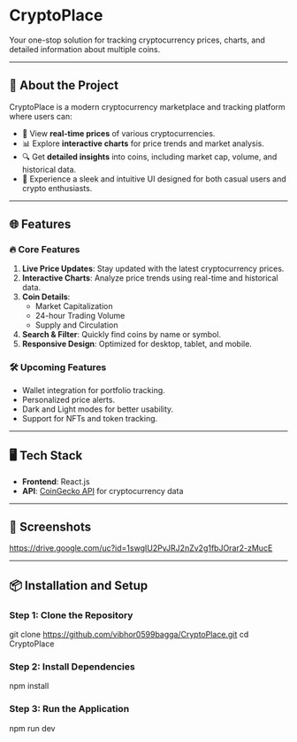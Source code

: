 # **CryptoPlace**  
Your one-stop solution for tracking cryptocurrency prices, charts, and detailed information about multiple coins.

---

## 🚀 **About the Project**

CryptoPlace is a modern cryptocurrency marketplace and tracking platform where users can:

- 🌟 View **real-time prices** of various cryptocurrencies.
- 📊 Explore **interactive charts** for price trends and market analysis.
- 🔍 Get **detailed insights** into coins, including market cap, volume, and historical data.
- 🛒 Experience a sleek and intuitive UI designed for both casual users and crypto enthusiasts.

---

## 🌐 **Features**

### 🔥 **Core Features**
1. **Live Price Updates**: Stay updated with the latest cryptocurrency prices.
2. **Interactive Charts**: Analyze price trends using real-time and historical data.
3. **Coin Details**:
   - Market Capitalization
   - 24-hour Trading Volume
   - Supply and Circulation
4. **Search & Filter**: Quickly find coins by name or symbol.
5. **Responsive Design**: Optimized for desktop, tablet, and mobile.

### 🛠️ **Upcoming Features**
- Wallet integration for portfolio tracking.
- Personalized price alerts.
- Dark and Light modes for better usability.
- Support for NFTs and token tracking.

---

## 🖥️ **Tech Stack**
- **Frontend**: React.js  
- **API**: [CoinGecko API](https://www.coingecko.com/) for cryptocurrency data  

---

## 📸 **Screenshots**

https://drive.google.com/uc?id=1swgIU2PyJRJ2nZv2g1fbJOrar2-zMucE



---

## 📦 **Installation and Setup**

### **Step 1: Clone the Repository**

git clone https://github.com/vibhor0599bagga/CryptoPlace.git
cd CryptoPlace
### **Step 2: Install Dependencies**
npm install
### **Step 3: Run the Application**
npm run dev

